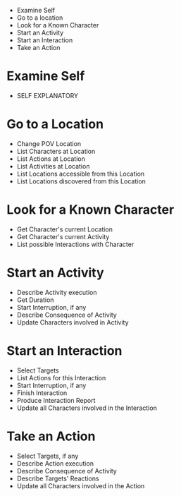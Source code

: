- Examine Self
- Go to a location
- Look for a Known Character
- Start an Activity
- Start an Interaction
- Take an Action

# Examine Self
- SELF EXPLANATORY

# Go to a Location
- Change POV Location
- List Characters at Location
- List Actions at Location
- List Activities at Location
- List Locations accessible from this Location
- List Locations discovered from this Location

# Look for a Known Character
- Get Character's current Location
- Get Character's current Activity
- List possible Interactions with Character

# Start an Activity
- Describe Activity execution
- Get Duration
- Start Interruption, if any
- Describe Consequence of Activity
- Update Characters involved in Activity

# Start an Interaction
- Select Targets
- List Actions for this Interaction
- Start Interruption, if any
- Finish Interaction
- Produce Interaction Report
- Update all Characters involved in the Interaction

# Take an Action
- Select Targets, if any
- Describe Action execution
- Describe Consequence of Activity
- Describe Targets' Reactions
- Update all Characters involved in the Action
